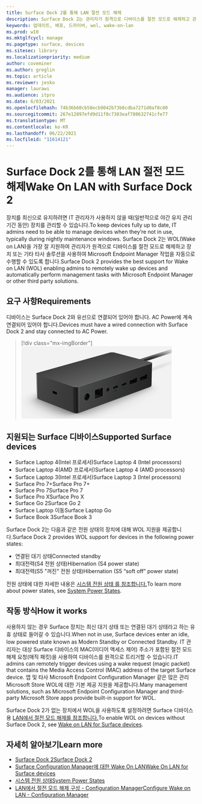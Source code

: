 ```yaml
---
title: Surface Dock 2를 통해 LAN 절전 모드 해제
description: Surface Dock 2는 관리자가 원격으로 디바이스를 절전 모드로 해제하고 관리 작업을 자동으로 수행할 수 있도록 WOL(Wake on LAN)을 가장 잘 지원합니다.
keywords: 업데이트, 배포, 드라이버, wol, wake-on-lan
ms.prod: w10
ms.mktglfcycl: manage
ms.pagetype: surface, devices
ms.sitesec: library
ms.localizationpriority: medium
author: coveminer
ms.author: greglin
ms.topic: article
ms.reviewer: jesko
manager: laurawi
ms.audience: itpro
ms.date: 6/03/2021
ms.openlocfilehash: 74b36b60cb58ecb9042b73b8cdba7271d0af8c80
ms.sourcegitcommit: 267e12897efd9d11f8c7303eaf780632741cfe77
ms.translationtype: MT
ms.contentlocale: ko-KR
ms.lasthandoff: 06/22/2021
ms.locfileid: "11614121"
---
```

# <a name="wake-on-lan-with-surface-dock-2"></a><span data-ttu-id="336ac-104">Surface Dock 2를 통해 LAN 절전 모드 해제</span><span class="sxs-lookup"><span data-stu-id="336ac-104">Wake On LAN with Surface Dock 2</span></span>

<span data-ttu-id="336ac-105">장치를 최신으로 유지하려면 IT 관리자가 사용하지 않을 때(일반적으로 야간 유지 관리 기간 동안) 장치를 관리할 수 있습니다.</span><span class="sxs-lookup"><span data-stu-id="336ac-105">To keep devices fully up to date, IT admins need to be able to manage devices when they’re not in use, typically during nightly maintenance windows.</span></span> <span data-ttu-id="336ac-106">Surface Dock 2는 WOL(Wake on LAN)을 가장 잘 지원하여 관리자가 원격으로 디바이스를 절전 모드로 해제하고 장치 또는 기타 타사 솔루션을 사용하여 Microsoft Endpoint Manager 작업을 자동으로 수행할 수 있도록 합니다.</span><span class="sxs-lookup"><span data-stu-id="336ac-106">Surface Dock 2 provides the best support for Wake on LAN (WOL) enabling admins to remotely wake up devices and automatically perform management tasks with Microsoft Endpoint Manager or other third party solutions.</span></span>

## <a name="requirements"></a><span data-ttu-id="336ac-107">요구 사항</span><span class="sxs-lookup"><span data-stu-id="336ac-107">Requirements</span></span>

<span data-ttu-id="336ac-108">디바이스는 Surface Dock 2와 유선으로 연결되어 있어야 합니다. AC Power에 계속 연결되어 있어야 합니다.</span><span class="sxs-lookup"><span data-stu-id="336ac-108">Devices must have a wired connection with Surface Dock 2 and stay connected to AC Power.</span></span>

> [!div class="mx-imgBorder"]
> ![Surface Dock 2](images/surface-dock2-angled.png)

## <a name="supported-surface-devices"></a><span data-ttu-id="336ac-110">지원되는 Surface 디바이스</span><span class="sxs-lookup"><span data-stu-id="336ac-110">Supported Surface devices</span></span>

- <span data-ttu-id="336ac-111">Surface Laptop 4(Intel 프로세서)</span><span class="sxs-lookup"><span data-stu-id="336ac-111">Surface Laptop 4 (Intel processors)</span></span>
- <span data-ttu-id="336ac-112">Surface Laptop 4(AMD 프로세서)</span><span class="sxs-lookup"><span data-stu-id="336ac-112">Surface Laptop 4 (AMD processors)</span></span>
- <span data-ttu-id="336ac-113">Surface Laptop 3(Intel 프로세서)</span><span class="sxs-lookup"><span data-stu-id="336ac-113">Surface Laptop 3 (Intel processors)</span></span>
- <span data-ttu-id="336ac-114">Surface Pro 7+</span><span class="sxs-lookup"><span data-stu-id="336ac-114">Surface Pro 7+</span></span>
- <span data-ttu-id="336ac-115">Surface Pro 7</span><span class="sxs-lookup"><span data-stu-id="336ac-115">Surface Pro 7</span></span>
- <span data-ttu-id="336ac-116">Surface Pro X</span><span class="sxs-lookup"><span data-stu-id="336ac-116">Surface Pro X</span></span>
- <span data-ttu-id="336ac-117">Surface Go 2</span><span class="sxs-lookup"><span data-stu-id="336ac-117">Surface Go 2</span></span>
- <span data-ttu-id="336ac-118">Surface Laptop 이동</span><span class="sxs-lookup"><span data-stu-id="336ac-118">Surface Laptop Go</span></span>
- <span data-ttu-id="336ac-119">Surface Book 3</span><span class="sxs-lookup"><span data-stu-id="336ac-119">Surface Book 3</span></span>

<span data-ttu-id="336ac-120">Surface Dock 2는 다음과 같은 전원 상태의 장치에 대해 WOL 지원을 제공합니다.</span><span class="sxs-lookup"><span data-stu-id="336ac-120">Surface Dock 2 provides WOL support for devices in the following power states:</span></span>

- <span data-ttu-id="336ac-121">연결된 대기 상태</span><span class="sxs-lookup"><span data-stu-id="336ac-121">Connected standby</span></span>
- <span data-ttu-id="336ac-122">최대전력(S4 전원 상태)</span><span class="sxs-lookup"><span data-stu-id="336ac-122">Hibernation (S4 power state)</span></span>
- <span data-ttu-id="336ac-123">최대전력(S5 "꺼진" 전원 상태)</span><span class="sxs-lookup"><span data-stu-id="336ac-123">Hibernation (S5 “soft off” power state)</span></span>

<span data-ttu-id="336ac-124">전원 상태에 대한 자세한 내용은 [시스템 전원 상태 를 참조합니다.](/windows/win32/power/system-power-states)</span><span class="sxs-lookup"><span data-stu-id="336ac-124">To learn more about power states, see [System Power States](/windows/win32/power/system-power-states).</span></span>

## <a name="how-it-works"></a><span data-ttu-id="336ac-125">작동 방식</span><span class="sxs-lookup"><span data-stu-id="336ac-125">How it works</span></span>

<span data-ttu-id="336ac-126">사용하지 않는 경우 Surface 장치는 최신 대기 상태 또는 연결된 대기 상태라고 하는 유휴 상태로 들어갈 수 있습니다.</span><span class="sxs-lookup"><span data-stu-id="336ac-126">When not in use, Surface devices enter an idle, low powered state known as Modern Standby or Connected Standby.</span></span> <span data-ttu-id="336ac-127">IT 관리자는 대상 Surface 디바이스의 MAC(미디어 액세스 제어) 주소가 포함된 절전 모드 해제 요청(매직 패킷)을 사용하여 디바이스를 원격으로 트리거할 수 있습니다.</span><span class="sxs-lookup"><span data-stu-id="336ac-127">IT admins can remotely trigger devices using a wake request (magic packet) that contains the Media Access Control (MAC) address of the target Surface device.</span></span> <span data-ttu-id="336ac-128">앱 및 타사 Microsoft Endpoint Configuration Manager 같은 많은 관리 Microsoft Store WOL에 대한 기본 제공 지원을 제공합니다.</span><span class="sxs-lookup"><span data-stu-id="336ac-128">Many management solutions, such as Microsoft Endpoint Configuration Manager and third-party Microsoft Store apps provide built-in support for WOL.</span></span>

<span data-ttu-id="336ac-129">Surface Dock 2가 없는 장치에서 WOL을 사용하도록 설정하려면 Surface 디바이스용 [LAN에서 절전 모드 해제를 참조합니다.](wake-on-lan-for-surface-devices.md)</span><span class="sxs-lookup"><span data-stu-id="336ac-129">To enable WOL on devices without Surface Dock 2, see [Wake on LAN for Surface devices](wake-on-lan-for-surface-devices.md).</span></span>

## <a name="learn-more"></a><span data-ttu-id="336ac-130">자세히 알아보기</span><span class="sxs-lookup"><span data-stu-id="336ac-130">Learn more</span></span>

- [<span data-ttu-id="336ac-131">Surface Dock 2</span><span class="sxs-lookup"><span data-stu-id="336ac-131">Surface Dock 2</span></span>](https://www.microsoft.com/p/surface-dock-2-for-business/8q4hgc6kbmdq?)
- [<span data-ttu-id="336ac-132">Surface Configuration Manager에 대한 Wake On LAN</span><span class="sxs-lookup"><span data-stu-id="336ac-132">Wake On LAN for Surface devices</span></span>](wake-on-lan-for-surface-devices.md)
- [<span data-ttu-id="336ac-133">시스템 전원 상태</span><span class="sxs-lookup"><span data-stu-id="336ac-133">System Power States</span></span>](/windows/win32/power/system-power-states)
- [<span data-ttu-id="336ac-134">LAN에서 절전 모드 해제 구성 - Configuration Manager</span><span class="sxs-lookup"><span data-stu-id="336ac-134">Configure Wake on LAN - Configuration Manager</span></span>](/mem/configmgr/core/clients/deploy/configure-wake-on-lan)
